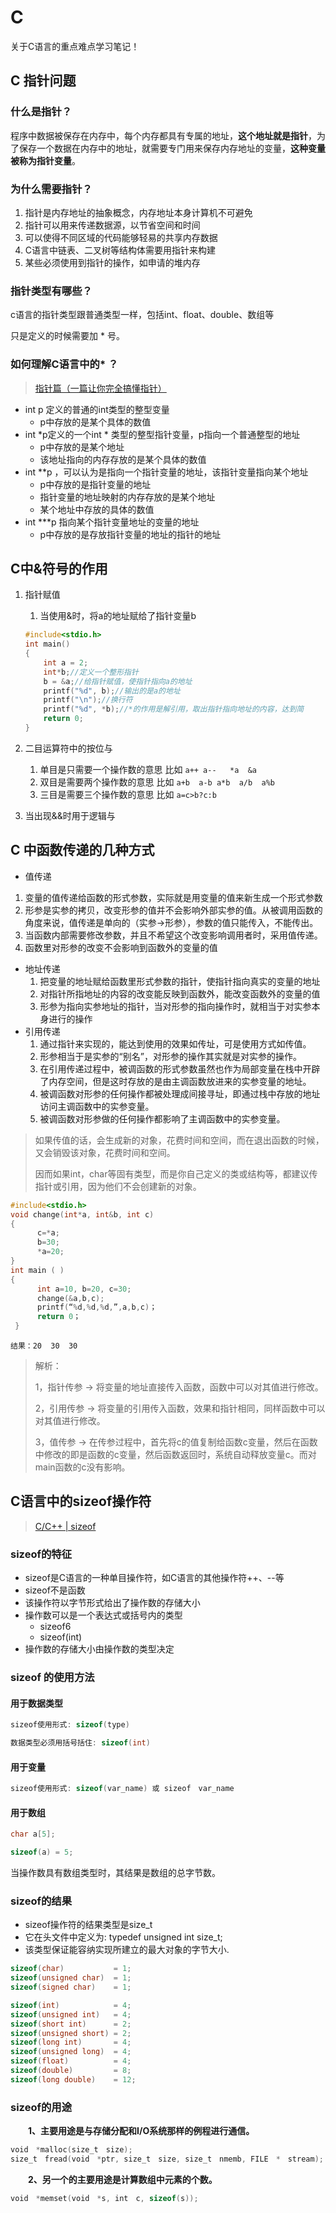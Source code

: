 # C 

关于C语言的重点难点学习笔记！

## C 指针问题

### 什么是指针？

程序中数据被保存在内存中，每个内存都具有专属的地址，**这个地址就是指针**，为了保存一个数据在内存中的地址，就需要专门用来保存内存地址的变量，**这种变量被称为指针变量**。

### 为什么需要指针？

1. 指针是内存地址的抽象概念，内存地址本身计算机不可避免
2. 指针可以用来传递数据源，以节省空间和时间
3. 可以使得不同区域的代码能够轻易的共享内存数据
4. C语言中链表、二叉树等结构体需要用指针来构建
5. 某些必须使用到指针的操作，如申请的堆内存

### 指针类型有哪些？

c语言的指针类型跟普通类型一样，包括int、float、double、数组等

只是定义的时候需要加 * 号。

### 如何理解C语言中的* ？

>  [指针篇（一篇让你完全搞懂指针）](https://zhuanlan.zhihu.com/p/101934152) 



- int p 定义的普通的int类型的整型变量
  - p中存放的是某个具体的数值
- int *p定义的一个int * 类型的整型指针变量，p指向一个普通整型的地址
  - p中存放的是某个地址
  - 该地址指向的内存存放的是某个具体的数值
- int **p ，可以认为是指向一个指针变量的地址，该指针变量指向某个地址
  - p中存放的是指针变量的地址
  - 指针变量的地址映射的内存存放的是某个地址
  - 某个地址中存放的具体的数值
- int ***p 指向某个指针变量地址的变量的地址
  - p中存放的是存放指针变量的地址的指针的地址

## C中&符号的作用

1. 指针赋值

   1. 当使用&时，将a的地址赋给了指针变量b

   ```c
   #include<stdio.h>
   int main()
   {
       int a = 2;
       int*b;//定义一个整形指针
       b = &a;//给指针赋值，使指针指向a的地址
       printf("%d", b);//输出的是a的地址
       printf("\n");//换行符
       printf("%d", *b);//*的作用是解引用，取出指针指向地址的内容，达到简
       return 0;
   }
   ```

2. 二目运算符中的按位与

   1. 单目是只需要一个操作数的意思 比如  ```a++ a--   *a  &a```
   2. 双目是需要两个操作数的意思   比如   ```a+b  a-b a*b  a/b  a%b```
   3. 三目是需要三个操作数的意思   比如    ```a=c>b?c:b```

3. 当出现&&时用于逻辑与

## C 中函数传递的几种方式

-  值传递
  1. 变量的值传递给函数的形式参数，实际就是用变量的值来新生成一个形式参数
  2.   形参是实参的拷贝，改变形参的值并不会影响外部实参的值。从被调用函数的角度来说，值传递是单向的（实参->形参），参数的值只能传入，不能传出。
  3. 当函数内部需要修改参数，并且不希望这个改变影响调用者时，采用值传递。
  4. 函数里对形参的改变不会影响到函数外的变量的值
- 地址传递
  1. 把变量的地址赋给函数里形式参数的指针，使指针指向真实的变量的地址
  2. 对指针所指地址的内容的改变能反映到函数外，能改变函数外的变量的值
  3.  形参为指向实参地址的指针，当对形参的指向操作时，就相当于对实参本身进行的操作 
- 引用传递
  1. 通过指针来实现的，能达到使用的效果如传址，可是使用方式如传值。 
  2.   形参相当于是实参的“别名”，对形参的操作其实就是对实参的操作。
  3. 在引用传递过程中，被调函数的形式参数虽然也作为局部变量在栈中开辟了内存空间，但是这时存放的是由主调函数放进来的实参变量的地址。
  4. 被调函数对形参的任何操作都被处理成间接寻址，即通过栈中存放的地址访问主调函数中的实参变量。
  5. 被调函数对形参做的任何操作都影响了主调函数中的实参变量。 

> 如果传值的话，会生成新的对象，花费时间和空间，而在退出函数的时候，又会销毁该对象，花费时间和空间。
>
> 因而如果int，char等固有类型，而是你自己定义的类或结构等，都建议传指针或引用，因为他们不会创建新的对象。 

```c
#include<stdio.h>
void change(int*a, int&b, int c)
{
      c=*a;
      b=30;
      *a=20;
}
int main ( )
{
      int a=10, b=20, c=30;
      change(&a,b,c);
      printf(“%d,%d,%d,”,a,b,c)；
      return 0；
 }
```

```shell
结果：20  30  30
```

>  解析：
>
> 1，指针传参 -> 将变量的地址直接传入函数，函数中可以对其值进行修改。
>
> 2，引用传参 -> 将变量的引用传入函数，效果和指针相同，同样函数中可以对其值进行修改。
>
> 3，值传参  -> 在传参过程中，首先将c的值复制给函数c变量，然后在函数中修改的即是函数的c变量，然后函数返回时，系统自动释放变量c。而对main函数的c没有影响。 

## C语言中的sizeof操作符

>  [C/C++ | sizeof](https://blog.csdn.net/weixin_47187147/article/details/123470258) 

### sizeof的特征

- sizeof是C语言的一种单目操作符，如C语言的其他操作符++、--等
- sizeof不是函数
- 该操作符以字节形式给出了操作数的存储大小
- 操作数可以是一个表达式或括号内的类型
  - sizeof6
  - sizeof(int)
- 操作数的存储大小由操作数的类型决定

### sizeof 的使用方法

#### 用于数据类型

```c
sizeof使用形式: sizeof(type)

数据类型必须用括号括住: sizeof(int)
```

#### 用于变量

```c
sizeof使用形式: sizeof(var_name) 或 sizeof　var_name　
```

#### 用于数组

```c
char a[5];

sizeof(a) = 5;
```

 当操作数具有数组类型时，其结果是数组的总字节数。 

### sizeof的结果

-  sizeof操作符的结果类型是size_t
-  它在头文件中定义为: typedef unsigned int size_t; 
-   该类型保证能容纳实现所建立的最大对象的字节大小. 

```c
sizeof(char)           = 1;
sizeof(unsigned char)  = 1;
sizeof(signed char)    = 1;

sizeof(int)            = 4;
sizeof(unsigned int)   = 4;
sizeof(short int)      = 2;
sizeof(unsigned short) = 2;
sizeof(long int)       = 4;
sizeof(unsigned long)  = 4;
sizeof(float)          = 4;
sizeof(double)         = 8;
sizeof(long double)    = 12;
```

### sizeof的用途


　　**1、主要用途是与存储分配和I/O系统那样的例程进行通信。**

```c
void　*malloc(size_t　size);
size_t　fread(void　*ptr, size_t　size, size_t　nmemb, FILE　*　stream);
```


　　**2、另一个的主要用途是计算数组中元素的个数。**

```c
void　*memset(void　*s, int　c, sizeof(s));
```
